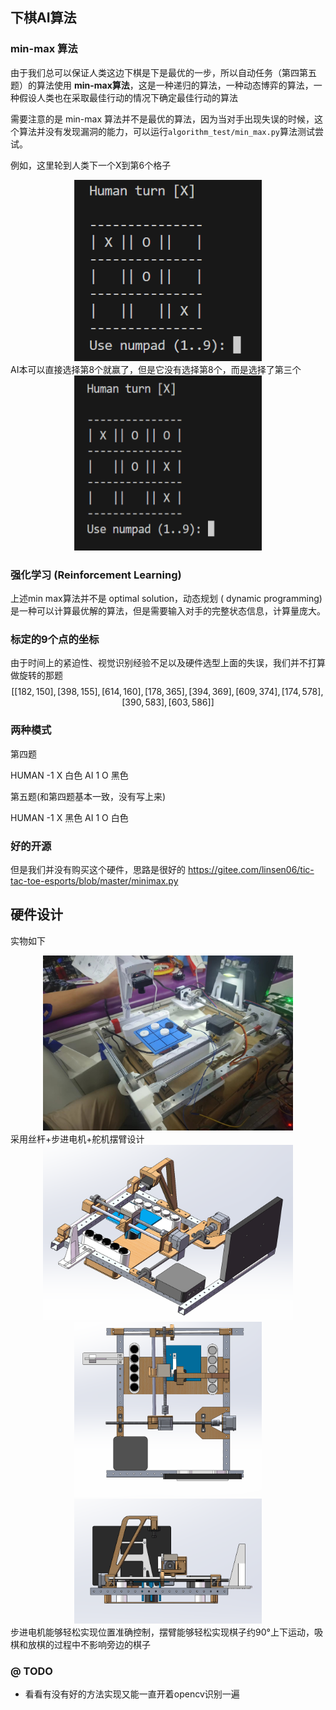 
## 下棋AI算法

### min-max 算法
由于我们总可以保证人类这边下棋是下是最优的一步，所以自动任务（第四第五题）的算法使用 **min-max算法**，这是一种递归的算法，一种动态博弈的算法，一种假设人类也在采取最佳行动的情况下确定最佳行动的算法

需要注意的是 min-max 算法并不是最优的算法，因为当对手出现失误的时候，这个算法并没有发现漏洞的能力，可以运行```algorithm_test/min_max.py```算法测试尝试。

例如，这里轮到人类下一个X到第6个格子
<div style="text-align: center;">
	<img src="./docs/01.png" alt="Alt Text" width="300" height="290" />
</div>
AI本可以直接选择第8个就赢了，但是它没有选择第8个，而是选择了第三个
<div style="text-align: center;">
	<img src="./docs/02.png" alt="Alt Text" width="300" height="280" />
</div>

### 强化学习 (Reinforcement Learning)
上述min max算法并不是 optimal solution，动态规划 ( dynamic programming)是一种可以计算最优解的算法，但是需要输入对手的完整状态信息，计算量庞大。

### 标定的9个点的坐标
由于时间上的紧迫性、视觉识别经验不足以及硬件选型上面的失误，我们并不打算做旋转的那题
$$
[ [182, 150]  ,  [398, 155]  ,  [614, 160]  ,  [178, 365]  ,  [394, 369]  ,  [609, 374]  ,  [174, 578]  ,  [390, 583]  ,  [603, 586]  ]
$$



### 两种模式

第四题

HUMAN -1 X 白色
AI     1 O 黑色


第五题(和第四题基本一致，没有写上来)

HUMAN -1 X 黑色
AI     1 O 白色

### 好的开源
但是我们并没有购买这个硬件，思路是很好的
https://gitee.com/linsen06/tic-tac-toe-esports/blob/master/minimax.py

## 硬件设计
实物如下
<div style="text-align: center;">
	<img src="./docs/06.jpg" alt="Alt Text" width="400" height="280" />
</div>
采用丝杆+步进电机+舵机摆臂设计
<div style="text-align: center;">
	<img src="./docs/03.png" alt="Alt Text" width="400" height="280" />
</div>
<div style="text-align: center;">
	<img src="./docs/04.png" alt="Alt Text" width="300" height="280" />
</div>
<div style="text-align: center;">
	<img src="./docs/05.png" alt="Alt Text" width="300" height="200" />
</div>
步进电机能够轻松实现位置准确控制，摆臂能够轻松实现棋子约90°上下运动，吸棋和放棋的过程中不影响旁边的棋子


### @ TODO
- 看看有没有好的方法实现又能一直开着opencv识别一遍


